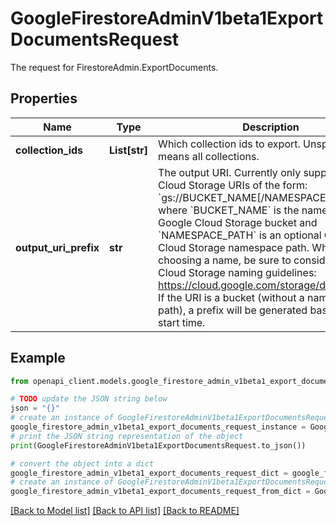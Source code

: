 # GoogleFirestoreAdminV1beta1ExportDocumentsRequest

The request for FirestoreAdmin.ExportDocuments.

## Properties

Name | Type | Description | Notes
------------ | ------------- | ------------- | -------------
**collection_ids** | **List[str]** | Which collection ids to export. Unspecified means all collections. | [optional] 
**output_uri_prefix** | **str** | The output URI. Currently only supports Google Cloud Storage URIs of the form: &#x60;gs://BUCKET_NAME[/NAMESPACE_PATH]&#x60;, where &#x60;BUCKET_NAME&#x60; is the name of the Google Cloud Storage bucket and &#x60;NAMESPACE_PATH&#x60; is an optional Google Cloud Storage namespace path. When choosing a name, be sure to consider Google Cloud Storage naming guidelines: https://cloud.google.com/storage/docs/naming. If the URI is a bucket (without a namespace path), a prefix will be generated based on the start time. | [optional] 

## Example

```python
from openapi_client.models.google_firestore_admin_v1beta1_export_documents_request import GoogleFirestoreAdminV1beta1ExportDocumentsRequest

# TODO update the JSON string below
json = "{}"
# create an instance of GoogleFirestoreAdminV1beta1ExportDocumentsRequest from a JSON string
google_firestore_admin_v1beta1_export_documents_request_instance = GoogleFirestoreAdminV1beta1ExportDocumentsRequest.from_json(json)
# print the JSON string representation of the object
print(GoogleFirestoreAdminV1beta1ExportDocumentsRequest.to_json())

# convert the object into a dict
google_firestore_admin_v1beta1_export_documents_request_dict = google_firestore_admin_v1beta1_export_documents_request_instance.to_dict()
# create an instance of GoogleFirestoreAdminV1beta1ExportDocumentsRequest from a dict
google_firestore_admin_v1beta1_export_documents_request_from_dict = GoogleFirestoreAdminV1beta1ExportDocumentsRequest.from_dict(google_firestore_admin_v1beta1_export_documents_request_dict)
```
[[Back to Model list]](../README.md#documentation-for-models) [[Back to API list]](../README.md#documentation-for-api-endpoints) [[Back to README]](../README.md)


